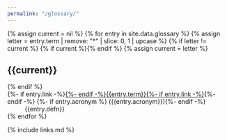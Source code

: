 ```yaml
---
permalink: "/glossary/"
---
```


{% assign current = nil %}
{% for entry in site.data.glossary %}
  {% assign letter = entry.term | remove: "*" | slice: 0, 1 | upcase %}
  {% if letter != current %}
    {% if current %}</dl>{% endif %}
    {% assign current = letter %}
<h2 id="{{current}}" data-latex-heading="section*">{{current}}</h2>
<dl>
  {% endif %}
<dt class="glossary" id="{{entry.slug}}" markdown="1">
  {%- if entry.link -%}<a href="{{entry.link}}">{%- endif -%}{{entry.term}}{%- if entry.link -%}</a>{%- endif -%}
  {%- if entry.acronym %} ({{entry.acronym}}){%- endif -%}</dt>
<dd markdown="1">{{entry.defn}}</dd>
{% endfor %}
</dl>

{% include links.md %}
